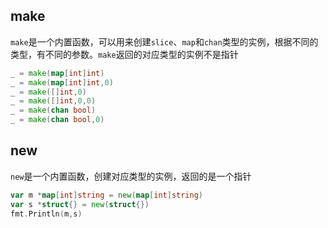 ## make

`make`是一个内置函数，可以用来创建`slice`、`map`和`chan`类型的实例，根据不同的类型，有不同的参数。`make`返回的对应类型的实例不是指针

```go
_ = make(map[int]int)
_ = make(map[int]int,0)
_ = make([]int,0)
_ = make([]int,0,0)
_ = make(chan bool)
_ = make(chan bool,0)
```

## new

`new`是一个内置函数，创建对应类型的实例，返回的是一个指针

```go
var m *map[int]string = new(map[int]string)
var s *struct{} = new(struct{})
fmt.Println(m,s)
```